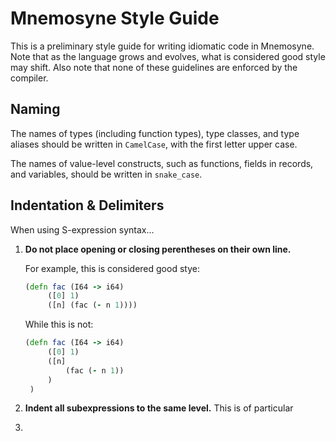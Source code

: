 Mnemosyne Style Guide
=====================

This is a preliminary style guide for writing idiomatic code in Mnemosyne. Note that as the language grows and evolves, what is considered good style may shift. Also note that none of these guidelines are enforced by the compiler.

Naming
------

The names of types (including function types), type classes, and type aliases should be written in `CamelCase`, with the first letter upper case.

The names of value-level constructs, such as functions, fields in records, and variables, should be written in `snake_case`.

Indentation & Delimiters
------------------------

When using S-expression syntax...

1. **Do not place opening or closing perentheses on their own line.**

   For example, this is considered good stye:
   ```clojure
   (defn fac (I64 -> i64)
        ([0] 1)
        ([n] (fac (- n 1))))
   ```
   While this is not:
   ```clojure
   (defn fac (I64 -> i64)
        ([0] 1)
        ([n]
            (fac (- n 1))
        )
    )
   ```

2. **Indent all subexpressions to the same level.**
   This is of particular
3.
